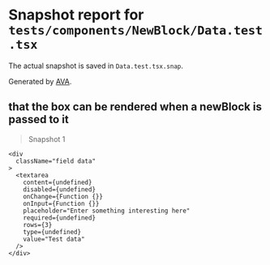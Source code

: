 # Snapshot report for `tests/components/NewBlock/Data.test.tsx`

The actual snapshot is saved in `Data.test.tsx.snap`.

Generated by [AVA](https://ava.li).

## that the box can be rendered when a newBlock is passed to it

> Snapshot 1

    <div
      className="field data"
    >
      <textarea
        content={undefined}
        disabled={undefined}
        onChange={Function {}}
        onInput={Function {}}
        placeholder="Enter something interesting here"
        required={undefined}
        rows={3}
        type={undefined}
        value="Test data"
      />
    </div>
